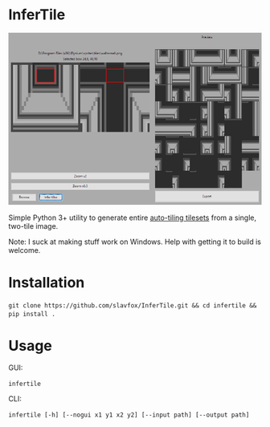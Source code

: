# InferTile

![InferTile screenshot](https://raw.githubusercontent.com/slavfox/InferTile/master/screenshot.png)

Simple Python 3+ utility to generate entire [auto-tiling tilesets](
https://gamedevelopment.tutsplus.com/tutorials/how-to-use-tile-bitmasking-to-auto-tile-your-level-layouts--cms-25673)
from a single, two-tile image.

Note: I suck at making stuff work on Windows. Help with getting it to build is
welcome.

# Installation

`git clone https://github.com/slavfox/InferTile.git && cd infertile && pip install .`

# Usage

GUI:

`infertile`

CLI:

`infertile [-h] [--nogui x1 y1 x2 y2] [--input path] [--output path]`
